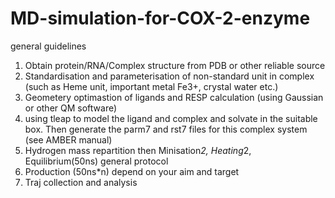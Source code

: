# MD-simulation-for-COX-2-enzyme
general guidelines
1. Obtain protein/RNA/Complex structure from PDB or other reliable source
2. Standardisation and parameterisation of non-standard unit in complex (such as Heme unit, important metal Fe3+, crystal water etc.)
3. Geometery optimastion of ligands and RESP calculation (using Gaussian or other QM software)
4. using tleap to model the ligand and complex and solvate in the suitable box. Then generate the parm7 and rst7 files for this complex system (see AMBER manual)
5. Hydrogen mass repartition then Minisation*2, Heating*2, Equilibrium(50ns) general protocol
6. Production (50ns*n) depend on your aim and target
7. Traj collection and analysis
